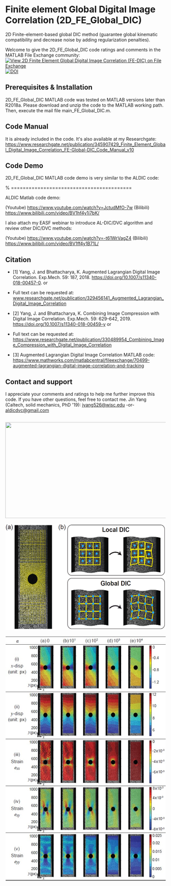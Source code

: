 # Finite element Global Digital Image Correlation (2D_FE_Global_DIC)
2D Finite-element-based global DIC method (guarantee global kinematic compatibility and decrease noise by adding regularization penalties).  

Welcome to give the 2D_FE_Global_DIC code ratings and comments in the MATLAB File Exchange community: 
[![View 2D Finite Element Global Digital Image Correlation (FE-DIC) on File Exchange](https://www.mathworks.com/matlabcentral/images/matlab-file-exchange.svg)](https://www.mathworks.com/matlabcentral/fileexchange/82873-2d-finite-element-global-digital-image-correlation-fe-dic) 
[![DOI](https://data.caltech.edu/badge/312738128.svg)](https://data.caltech.edu/badge/latestdoi/312738128)

## Prerequisites & Installation
2D_FE_Global_DIC MATLAB code was tested on MATLAB versions later than R2018a. Please download and unzip the code to the MATLAB working path. Then, execute the mail file main_FE_Global_DIC.m.

## Code Manual
It is already included in the code. It's also available at my Researchgate: https://www.researchgate.net/publication/345907429_Finite_Element_Global_Digital_Image_Correlation_FE-Global-DIC_Code_Manual_v10

## Code Demo
2D_FE_Global_DIC MATLAB code demo is very similar to the ALDIC code: 

% =========================================

ALDIC Matlab code demo:

(Youtube) https://www.youtube.com/watch?v=JctudMfO-7w
(Bilibili) https://www.bilibili.com/video/BV1hf4y1i7bK/


I also attach my EASF webinar to introduce AL-DIC/DVC algorithm and review other DIC/DVC methods:

(Youtube) https://www.youtube.com/watch?v=-t61WrVagZ4
(Bilibili) https://www.bilibili.com/video/BV1ff4y1B71L/

## Citation
* [1] Yang, J. and Bhattacharya, K. Augmented Lagrangian Digital Image Correlation. Exp.Mech. 59: 187, 2018. https://doi.org/10.1007/s11340-018-00457-0.   or 
* Full text can be requested at: www.researchgate.net/publication/329456141_Augmented_Lagrangian_Digital_Image_Correlation 

* [2] Yang, J. and Bhattacharya, K. Combining Image Compression with Digital Image Correlation. Exp.Mech. 59: 629-642, 2019. https://doi.org/10.1007/s11340-018-00459-y  or 
* Full text can be requested at: https://www.researchgate.net/publication/330489954_Combining_Image_Compression_with_Digital_Image_Correlation

* [3] Augmented Lagrangian Digital Image Correlation MATLAB code:  https://www.mathworks.com/matlabcentral/fileexchange/70499-augmented-lagrangian-digital-image-correlation-and-tracking

## Contact and support
I appreciate your comments and ratings to help me further improve this code. If you have other questions, feel free to contact me.
Jin Yang (Caltech, solid mechanics, PhD '19): jyang526@wisc.edu  -or-  aldicdvc@gmail.com



##
 
<p align="center">
  <img width="538" height="301" src="https://github.com/jyang526843/2D_ALDIC_v3/blob/master/logo_aldic.png">
 </p>
 <p align="center">
  <img width="538" height="334" src="https://github.com/jyang526843/2D_FE_Global_DIC/blob/main/results_folder_Images12/fig1.png">
  </p>
  <p align="center">
  <img width="538" height="769" src="https://github.com/jyang526843/2D_FE_Global_DIC/blob/main/results_folder_Images12/fig5.jpg">
  </p>


